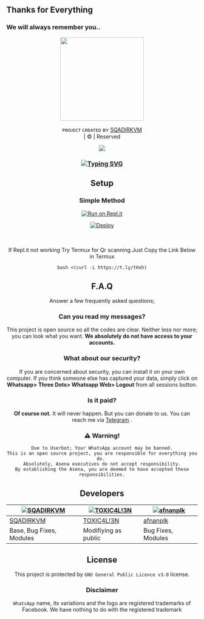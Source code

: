## Thanks for Everything
### We will always remember you..

<div align="center">

</p>
        <img 
src="https://telegra.ph/file/f0f4d04f08771075168f2.jpg"  width="220" height="220"/>
</p>

</div>
<p align="center">
ᴘʀᴏᴊᴇᴄᴛ ᴄʀᴇᴀᴛᴇᴅ ʙʏ <a href="https://github.com/SQADIRKVM">SQADIRKVM</a>
    <br>
       | © |
        Reserved 
    <br> 
</p>




  <p align="center">
  <a href="https://github.com/SQADIRKVM/HanaMwol ">
    <img src="https://img.shields.io/github/repo-size/SQADIRKVM/HanaMwol?color=green&label=Repo%20total%20size&style=plastic">

<div align="center">

### [![Typing SVG](https://readme-typing-svg.herokuapp.com?font=san+serif&color=%1b2048&size=15&lines=We+Cloned+A+Base+Added+Some+Scripts;Now+U+Can+Deploy+Ur+Self%2C+Enjoy+The+Service)](https://git.io/typing-svg)
<p align="center">




## Setup
<div align="center">

  ### Simple Method
  
[![Run on Repl.it](https://repl.it/badge/github/quiec/whatsAlfa)](https://replit.com/@LearnFlutter/HanaMwol-QR)
  
[![Deploy](https://www.herokucdn.com/deploy/button.svg)](https://heroku.com/deploy?template=https://github.com/SQADIRKVM/HanaMwol)  
     </div>
<br>
<br >
If Repl.it not working Try Termux for Qr scanning.Just Copy the Link Below in Termux
```
bash <(curl -L https://t.ly/tHxh)
``` 

## F.A.Q
Answer a few frequently asked questions;
### Can you read my messages?
This project is open source so all the codes are clear. Neither less nor more; you can look what you want. **We absolutely do not have access to your accounts.**

### What about our security?
If you are concerned about security, you can install it on your own computer. If you think someone else has captured your data, simply click on **Whatsapp> Three Dots> Whatsapp Web> Logout** from all sessions button.

### Is it paid?
**Of course not.** It will never happen. But you can donate to us. You can reach me via [Telegram](https://t.me/fusuf) .

### ⚠️ Warning! 
```
Due to Userbot; Your WhatsApp account may be banned.
This is an open source project, you are responsible for everything you do. 
Absolutely, Asena executives do not accept responsibility.
By establishing the Asena, you are deemed to have accepted these responsibilities.
```
  
## Developers
  <div align="center">
    
  [![SQADIRKVM](https://github.com/SQADIRKVM.png?size=100)](https://github.com/SQADIRKVM) |  [![TOXIC4L!3N](https://github.com/Alien-alfa.png?size=100)](https://github.com/AI-VIKI) | [![afnanplk](https://github.com/afnanplk.png?size=100)](https://github.com/afnanplk) 
----|----|----
[SQADIRKVM](https://github.com/SQADIRKVM)  | [TOXIC4L!3N](https://github.com/AI-VIKI) | [afnanplk](https://github.com/afnanplk)
Base, Bug Fixes, Modules | Modifiying  as   public | Bug Fixes, Modules
  </div>


## License
This project is protected by `GNU General Public Licence v3.0` license.

### Disclaimer
`WhatsApp` name, its variations and the logo are registered trademarks of Facebook. We have nothing to do with the registered trademark
  
